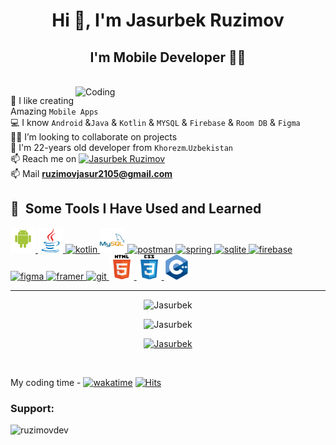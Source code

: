<h1 align="center">Hi 👋, I'm Jasurbek Ruzimov</h1>
<h2 align="center">I'm Mobile Developer 👨‍💻</h2><br>
<img align="right" alt="Coding" width="400" src="https://cdn.dribble.com/users/1162077/screenshoots/3848914/programmer.gif">

💫 I like creating Amazing `Mobile Apps` \
💻 I know  `Android` &`Java` & `Kotlin` & `MYSQL` & `Firebase` & `Room DB` & `Figma`  \
👨‍💻 I’m looking to collaborate on projects  \
💬 I'm 22-years old developer from  `Khorezm`.`Uzbekistan`  \
📫 Reach me on [![Jasurbek  Ruzimov](https://img.shields.io/badge/JasurbekRuzimov-30302f?style=flat&logo=telegram)](https://t.me/Ruzimov_Jasurbek) \
📫 Mail **ruzimovjasur2105@gmail.com**

<h2> 🚀 &nbsp;Some Tools I Have Used and Learned</h2>

<p align="left">
  
  <a href="https://developer.android.com" target="_blank" rel="noreferrer"> <img src="https://raw.githubusercontent.com/devicons/devicon/master/icons/android/android-original-wordmark.svg" alt="android" width="40" height="40"/> </a>
  <a href="https://www.java.com" target="_blank" rel="noreferrer"> <img src="https://raw.githubusercontent.com/devicons/devicon/master/icons/java/java-original.svg" alt="java" width="40" height="40"/> </a> 
  <a href="https://kotlinlang.org" target="_blank" rel="noreferrer"> <img src="https://www.vectorlogo.zone/logos/kotlinlang/kotlinlang-icon.svg" alt="kotlin" width="40" height="40"/> </a> 
  <a href="https://www.mysql.com/" target="_blank" rel="noreferrer"> <img src="https://raw.githubusercontent.com/devicons/devicon/master/icons/mysql/mysql-original-wordmark.svg" alt="mysql" width="40" height="40"/> </a> 
  <a href="https://postman.com" target="_blank" rel="noreferrer"> <img src="https://www.vectorlogo.zone/logos/getpostman/getpostman-icon.svg" alt="postman" width="40" height="40"/> </a> 
  <a href="https://spring.io/" target="_blank" rel="noreferrer"> <img src="https://www.vectorlogo.zone/logos/springio/springio-icon.svg" alt="spring" width="40" height="40"/> </a> 
  <a href="https://www.sqlite.org/" target="_blank" rel="noreferrer"> <img src="https://www.vectorlogo.zone/logos/sqlite/sqlite-icon.svg" alt="sqlite" width="40" height="40"/> </a>
  <a href="https://firebase.google.com/" target="_blank" rel="noreferrer"> <img src="https://www.vectorlogo.zone/logos/firebase/firebase-icon.svg" alt="firebase" width="40" height="40"/> </a>
  <a href="https://www.figma.com/" target="_blank" rel="noreferrer"> <img src="https://www.vectorlogo.zone/logos/figma/figma-icon.svg" alt="figma" width="40" height="40"/> </a>
  <a href="https://www.framer.com/" target="_blank" rel="noreferrer"> <img src="https://www.vectorlogo.zone/logos/framer/framer-icon.svg" alt="framer" width="40" height="40"/> </a> 
  <a href="https://git-scm.com/" target="_blank" rel="noreferrer"> <img src="https://www.vectorlogo.zone/logos/git-scm/git-scm-icon.svg" alt="git" width="40" height="40"/> </a> 
  <a href="https://www.w3.org/html/" target="_blank" rel="noreferrer"> <img src="https://raw.githubusercontent.com/devicons/devicon/master/icons/html5/html5-original-wordmark.svg" alt="html5" width="40" height="40"/> </a> 
  <a href="https://www.w3schools.com/css/" target="_blank" rel="noreferrer"> <img src="https://raw.githubusercontent.com/devicons/devicon/master/icons/css3/css3-original-wordmark.svg" alt="css3" width="40" height="40"/> </a>
  <a href="https://www.w3schools.com/cpp/" target="_blank" rel="noreferrer"> <img src="https://raw.githubusercontent.com/devicons/devicon/master/icons/cplusplus/cplusplus-original.svg" alt="cplusplus" width="40" height="40"/> </a> 
   
</p> 
<hr>
<p align="center"> <img src="https://github-readme-stats.vercel.app/api?username=JasurbekRuzimov&show_icons=true&theme=radical" alt="Jasurbek" />
<p align="center"> <img src="https://github-readme-stats.vercel.app/api/top-langs/?username=JasurbekRuzimov&layout=compact&theme=radical" alt="Jasurbek" />
<p align="center"> <a href="https://github.com/ryo-ma/github-profile-trophy"><img src="https://github-profile-trophy.vercel.app/?username=JasurbekRuzimov&theme=onestar&row=1&margin-w=15&margin-h=15&no-bg=true" alt="Jasurbek" /></a> </p>

 <br>

My coding time -
[![wakatime](https://wakatime.com/badge/user/500733b8-649c-4738-ba60-2d94839400de.svg)](https://wakatime.com/@500733b8-649c-4738-ba60-2d94839400de)
[![Hits](https://hits.sh/github.com/JasurbekRuzimov.svg?labelColor=4b0bc9)](https://hits.sh/github.com/JasurbekRuzimov/)




<h3 align="left">Support:</h3>
<p>
  <a href="https://www.buymeacoffee.com/ruzimovdev"> <img align="left" src="https://cdn.buymeacoffee.com/buttons/v2/default-blue.png" height="50" width="210" alt="ruzimovdev" /></a>
</p>

<br>
